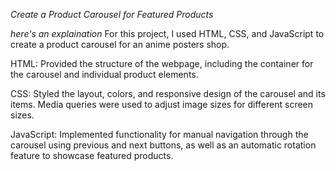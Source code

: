 *Create a Product Carousel for Featured Products*

*here's an explaination*
For this project, I used HTML, CSS, and JavaScript to create a product carousel for an anime posters shop.


HTML: Provided the structure of the webpage, including the container for the carousel and individual product elements.


CSS: Styled the layout, colors, and responsive design of the carousel and its items. Media queries were used to adjust image sizes for different screen sizes.


JavaScript: Implemented functionality for manual navigation through the carousel using previous and next buttons, as well as an automatic rotation feature to showcase featured products.

